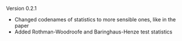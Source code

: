Version 0.2.1

- Changed codenames of statistics to more sensible ones, like in the paper
- Added Rothman-Woodroofe and Baringhaus-Henze test statistics
